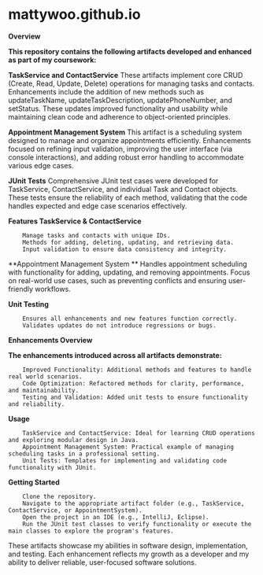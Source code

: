 # mattywoo.github.io
**Overview**

**This repository contains the following artifacts developed and enhanced as part of my coursework:**

**TaskService and ContactService**
        These artifacts implement core CRUD (Create, Read, Update, Delete) operations for managing tasks and contacts.
        Enhancements include the addition of new methods such as updateTaskName, updateTaskDescription, updatePhoneNumber, and setStatus. These updates improved functionality and               usability while maintaining clean code and adherence to object-oriented principles.

**Appointment Management System**
        This artifact is a scheduling system designed to manage and organize appointments efficiently.
        Enhancements focused on refining input validation, improving the user interface (via console interactions), and adding robust error handling to accommodate various edge cases.

**JUnit Tests**
        Comprehensive JUnit test cases were developed for TaskService, ContactService, and individual Task and Contact objects.
        These tests ensure the reliability of each method, validating that the code handles expected and edge case scenarios effectively.

**Features
TaskService & ContactService**

        Manage tasks and contacts with unique IDs.
        Methods for adding, deleting, updating, and retrieving data.
        Input validation to ensure data consistency and integrity.

**Appointment Management System
**
        Handles appointment scheduling with functionality for adding, updating, and removing appointments.
        Focus on real-world use cases, such as preventing conflicts and ensuring user-friendly workflows.

**Unit Testing**

        Ensures all enhancements and new features function correctly.
        Validates updates do not introduce regressions or bugs.

**Enhancements Overview**

**The enhancements introduced across all artifacts demonstrate:**

        Improved Functionality: Additional methods and features to handle real world scenarios.
        Code Optimization: Refactored methods for clarity, performance, and maintainability.
        Testing and Validation: Added unit tests to ensure functionality and reliability.

**Usage**

        TaskService and ContactService: Ideal for learning CRUD operations and exploring modular design in Java.
        Appointment Management System: Practical example of managing scheduling tasks in a professional setting.
        Unit Tests: Templates for implementing and validating code functionality with JUnit.

**Getting Started**

        Clone the repository.
        Navigate to the appropriate artifact folder (e.g., TaskService, ContactService, or AppointmentSystem).
        Open the project in an IDE (e.g., IntelliJ, Eclipse).
        Run the JUnit test classes to verify functionality or execute the main classes to explore the program's features.

These artifacts showcase my abilities in software design, implementation, and testing. Each enhancement reflects my growth as a developer and my ability to deliver reliable, user-focused software solutions.
